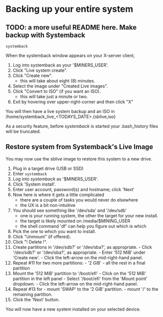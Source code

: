 Backing up your entire system
==============================
TODO: a more useful README here.
Make backup with Systemback
---------------------------

    systemback
When the systemback window appears on your X-server client,

  1. Log into systemback as your '$MINERS_USER'.
  2. Click "Live system create".
  3. Click "Create new".
     - this will take about eight (8) minutes.
  4. Select the image under "Created Live images".
  5. Click "Convert to ISO" (if you want an ISO).
     - this will take just a minute or two.
  6. Exit by hovering over upper-right-corner and then click "X"

You will then have a live system backup and an ISO in /home/systemback_live_<TODAYS_DATE>.{sblive,iso}

As a security feature, before *systemback* is started your .bash_history files will be truncated.

Restore system from Systemback's Live Image
-----------------------------------

You may now use the sblive image to restore this system to a new drive.

  1. Plug in a target drive (USB or SSD)
  2. Enter `systemback`
  3. Log into *systemback* as '$MINERS_USER'.
  4. Click 'System install'.
  5. Enter user account, password(s) and hostname; click 'Next'
  6. Now here is where it gets a little complicated
     - there are a couple of tasks you would never do elsewhere
     - the UX is a bit non-intuitive
  7. You should see something like '/dev/sda' and '/dev/sdb'
     - one is your running system, the other the target for your new install.
     - the target is likely mounted on /media/$MINING_USER
     - the shell command 'df' can help you figure out which is which
  8. Pick the one to which you want to install.
  9. Click "Unmount" (if offered).
  10. Click "! Delete !".
  11. Create partitions in '/dev/sdb?' or '/dev/sba?', as appropriate.
     - Click '/dev/sdb?' or '/dev/sba?', as appropriate.
     - Enter '512 MiB' under 'Create new'.
     - Click the left-arrow on the mid-right-hand panel.
  12. Repeat #11 for two more partitions:
     - '2 GiB'
     - all the rest in a final partition
  13. Mount the '512 MiB' partition to '/boot/efi'
     - Click on the '512 MiB' partition in the left panel
     - Select '/boot/efi' from the 'Mount point' dropdown.
     - Click the left-arrow on the mid-right-hand panel.
  14. Repeat #13 for
     - mount 'SWAP' to the '2 GiB' partition.
     - mount '/' to the remaining partition.
  15. Click the 'Next' button.

You will now have a new system installed on your selected device.
